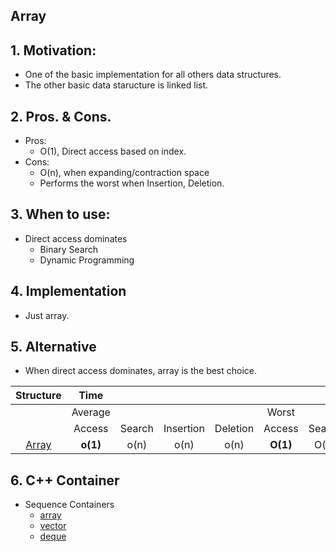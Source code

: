 ## Array
## 1. Motivation: 
- One of the basic implementation for all others data structures. 
- The other basic data staructure is linked list.

## 2. Pros. & Cons.
- Pros: 
    - O(1), Direct access based on index.
- Cons:
    - O(n), when expanding/contraction space 
    - Performs the worst when Insertion, Deletion.
## 3. When to use:
- Direct access dominates
    - Binary Search
    - Dynamic Programming

## 4. Implementation
- Just array.

## 5. Alternative
- When direct access dominates, array is the best choice.

Structure |**Time**| | | | | | | |**Space**
:-----:|:-----:|:-----:|:-----:|:-----:|:-----:|:-----:|:-----:|:-----:|:-----:
 ||Average| | | |Worst| | | |Worst
 ||Access|Search|Insertion|Deletion|Access|Search|Insertion|Deletion|-
[Array](/Array.md)|**o(1)**|o(n)|o(n)|o(n)|**O(1)**|O(n)|O(n)|O(n)|O(n)


## 6. C++ Container
- Sequence Containers
    - [array](../2_Containers/array/array.md)
    - [vector](../2_Containers/vector/vector.md)
    - [deque](../2_Containers/deque/deque.md)
